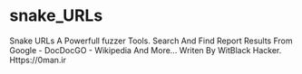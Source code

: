 # snake_URLs
Snake URLs A Powerfull fuzzer Tools. Search And Find Report Results From Google - DocDocGO - Wikipedia And More... Writen By WitBlack Hacker. Https://0man.ir
